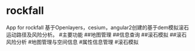 # rockfall
App for rockfall
基于Openlayers，cesium，angular2创建的基于dem模拟滚石运动路径及风险分析。
#主要功能
##地图管理
##信息查询
##滚石模拟
##滚石风险分析
#地图管理与空间信息
#属性信息管理
#滚石模拟
